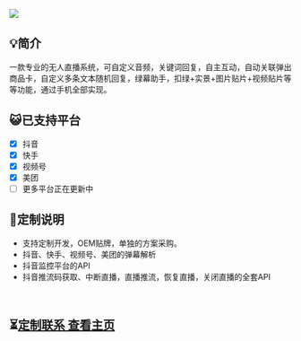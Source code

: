 ![](https://views.whatilearened.today/views/github/shengxiaoming/AI-Live/views.svg)

## 💡简介
一款专业的无人直播系统，可自定义音频，关键词回复，自主互动，自动关联弹出商品卡，自定义多条文本随机回复，绿幕助手，扣绿+实景+图片贴片+视频贴片等等功能，通过手机全部实现。

</div>

## 😺已支持平台

- [x] 抖音
- [x] 快手
- [x] 视频号
- [x] 美团
- [ ] 更多平台正在更新中

</div>


## 🌱定制说明

- 支持定制开发，OEM贴牌，单独的方案采购。
- 抖音、快手、视频号、美团的弹幕解析
- 抖音监控平台的API
- 抖音推流码获取、中断直播，直播推流，恢复直播，关闭直播的全套API

&emsp;

## ⏳[定制联系 查看主页](https://github.com/shengxiaoming "标题")

#### 
